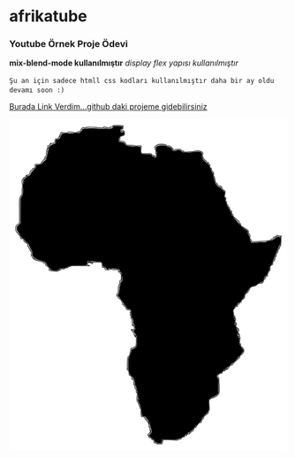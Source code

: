 # afrikatube

### Youtube Örnek Proje Ödevi

**mix-blend-mode kullanılmıştır**  *display flex yapısı kullanılmıştır*

`Şu an için sadece htmll css kodları kullanılmıştır daha bir ay oldu devamı soon :)`

[Burada Link Verdim...github daki projeme gidebilirsiniz](https://github.com/bakiensar/afrikatube)

![afrika resmi](https://github.com/bakiensar/afrikatube/blob/main/harita.png)
